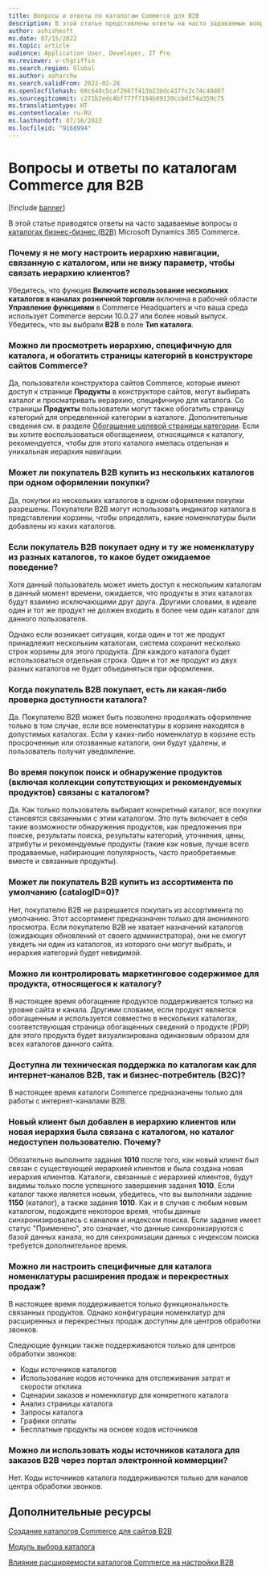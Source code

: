 ```yaml
---
title: Вопросы и ответы по каталогам Commerce для B2B
description: В этой статье представлены ответы на часто задаваемые вопросы о каталогах Microsoft Dynamics 365 Commerce.
author: ashishmsft
ms.date: 07/15/2022
ms.topic: article
audience: Application User, Developer, IT Pro
ms.reviewer: v-chgriffin
ms.search.region: Global
ms.author: asharchw
ms.search.validFrom: 2022-02-28
ms.openlocfilehash: 68c648c5caf2667f413b236dc437fc2c74c40d07
ms.sourcegitcommit: c271b2edc4bf777f7194b09139ccbd174a359c75
ms.translationtype: HT
ms.contentlocale: ru-RU
ms.lasthandoff: 07/16/2022
ms.locfileid: "9168994"
---
```

# <a name="commerce-catalogs-for-b2b-faq"></a>Вопросы и ответы по каталогам Commerce для B2B

[!include [banner](includes/banner.md)]

В этой статье приводятся ответы на часто задаваемые вопросы о [каталогах бизнес-бизнес (B2B)](catalogs-b2b-sites.md) Microsoft Dynamics 365 Commerce.

### <a name="why-cant-i-configure-a-catalog-specific-navigation-hierarchy-or-see-an-option-to-associate-a-customer-hierarchy"></a>Почему я не могу настроить иерархию навигации, связанную с каталогом, или не вижу параметр, чтобы связать иерархию клиентов?

Убедитесь, что функция **Включите использование нескольких каталогов в каналах розничной торговли** включена в рабочей области **Управление функциями** в Commerce Headquarters и что ваша среда использует Commerce версии 10.0.27 или более новый выпуск. Убедитесь, что вы выбрали **B2B** в поле **Тип каталога**.

### <a name="can-i-view-the-catalog-specific-hierarchy-and-enrich-category-pages-in-commerce-site-builder"></a>Можно ли просмотреть иерархию, специфичную для каталога, и обогатить страницы категорий в конструкторе сайтов Commerce?

Да, пользователи конструктора сайтов Commerce, которые имеют доступ к странице **Продукты** в конструкторе сайтов, могут выбирать каталог и просматривать иерархию, специфичную для каталога. Со страницы **Продукты** пользователи могут также обогатить страницу категорий для определенной категории в каталоге. Дополнительные сведения см. в разделе [Обогащение целевой страницы категории](enrich-category-page.md). Если вы хотите воспользоваться обогащением, относящимся к каталогу, рекомендуется, чтобы для этого каталога имелась отдельная и уникальная иерархия навигации.

### <a name="can-a-b2b-shopper-purchase-from-multiple-catalogs-in-a-single-checkout"></a>Может ли покупатель B2B купить из нескольких каталогов при одном оформлении покупки?

Да, покупки из нескольких каталогов в одном оформлении покупки разрешены. Покупатели B2B могут использовать индикатор каталога в представлении корзины, чтобы определить, какие номенклатуры были добавлены из каких каталогов.

### <a name="if-a-b2b-shopper-purchases-the-same-item-from-different-catalogs-what-is-the-expected-behavior"></a>Если покупатель B2B покупает одну и ту же номенклатуру из разных каталогов, то какое будет ожидаемое поведение?

Хотя данный пользователь может иметь доступ к нескольким каталогам в данный момент времени, ожидается, что продукты в этих каталогах будут взаимно исключающими друг друга. Другими словами, в идеале один и тот же продукт не должен входить в более чем один каталог для данного пользователя.

Однако если возникает ситуация, когда один и тот же продукт принадлежит нескольким каталогам, система сохранит несколько строк корзины для этого продукта. Для каждого каталога будет использоваться отдельная строка. Один и тот же продукт из двух разных каталогов не будет объединяться при оформлении.

### <a name="when-a-b2b-shopper-is-shopping-is-there-any-validation-for-catalog-availability"></a>Когда покупатель B2B покупает, есть ли какая-либо проверка доступности каталога?

Да. Покупателю B2B может быть позволено продолжать оформление только в том случае, если все номенклатуры в корзине находятся в допустимых каталогах. Если у каких-либо номенклатур в корзине есть просроченные или отозванные каталоги, они будут удалены, и пользователь получит уведомление.

### <a name="during-the-shopping-experience-are-search-and-product-discovery-including-related-and-recommended-product-collections-catalog-specific"></a>Во время покупок поиск и обнаружение продуктов (включая коллекции сопутствующих и рекомендуемых продуктов) связаны с каталогом?

Да. Как только пользователь выбирает конкретный каталог, все покупки становятся связанными с этим каталогом. Это путь включает в себя такие возможности обнаружения продуктов, как предложения при поиске, результаты поиска, результаты категорий, уточнения, цены, атрибуты и рекомендуемые продукты (такие как новые, лучше всего продаваемые, набирающие популярность, часто приобретаемые вместе и связанные продукты).

### <a name="can-a-b2b-shopper-purchase-from-the-default-assortment-catalogid0"></a>Может ли покупатель B2B купить из ассортимента по умолчанию (catalogID=0)?

Нет, покупателю B2B не разрешается покупать из ассортимента по умолчанию. Этот ассортимент предназначен только для анонимного просмотра. Если покупателю B2B не хватает назначений каталогов (ожидающих обновлений от своего администратора), они не смогут увидеть ни один из каталогов, из которого они могут выбрать, и иерархия категорий будет невидимой.

### <a name="can-marketing-content-be-curated-for-a-product-that-is-specific-to-a-catalog"></a>Можно ли контролировать маркетинговое содержимое для продукта, относящегося к каталогу?

В настоящее время обогащение продуктов поддерживается только на уровне сайта и канала. Другими словами, если продукт является обогащенным и используется совместно в нескольких каталогах, соответствующая страница обогащенных сведений о продукте (PDP) для этого продукта будет визуализирована одинаковым образом для всех каталогов данного сайта. 

### <a name="is-catalog-support-available-for-both-b2b-and-business-to-consumer-b2c-online-channels"></a>Доступна ли техническая поддержка по каталогам как для интернет-каналов B2B, так и бизнес-потребитель (B2C)?

В настоящее время каталоги Commerce предназначены только для работы с интернет-каналами B2B.

### <a name="a-new-customer-was-added-to-the-customer-hierarchy-or-a-new-hierarchy-was-associated-with-the-catalog-but-the-catalog-is-not-available-to-the-user-why"></a>Новый клиент был добавлен в иерархию клиентов или новая иерархия была связана с каталогом, но каталог недоступен пользователю. Почему?

Обязательно выполните задания **1010** после того, как новый клиент был связан с существующей иерархией клиентов и была создана новая иерархия клиентов. Каталоги, связанные с иерархией клиентов, будут видимы только после успешного завершения задания **1010**. Если каталог также является новым, убедитесь, что вы выполнили задание **1150** (каталог), а также задания **1010**. Как и в случае с любым новым каталогом, подождите некоторое время, чтобы данные синхронизировались с каналом и индексом поиска. Если задание имеет статус "Применено", это означает, что данные синхронизируются с базой данных канала, но для синхронизации данных с индексом поиска требуется дополнительное время. 

### <a name="can-we-set-up-catalog-specific-upsellcross-sell-items"></a>Можно ли настроить специфичные для каталога номенклатуры расширения продаж и перекрестных продаж?

В настоящее время поддерживается только функциональность связанных продуктов. Однако конфигурации номенклатур для расширенных и перекрестных продаж доступны для центров обработки звонков.

Следующие функции также поддерживаются только для центров обработки звонков:

- Коды источников каталогов
- Использование кодов источника для отслеживания затрат и скорости отклика
- Сценарии заказов и номенклатур для конкретного каталога
- Анализ страницы каталога
- Запросы каталога
- Графики оплаты
- Бесплатные продукты на основе кодов источников

### <a name="can-we-use-catalog-source-codes-for-b2b-orders-through-the-e-commerce-portal"></a>Можно ли использовать коды источников каталога для заказов B2B через портал электронной коммерции?

Нет. Коды источников каталога поддерживаются только для каналов центра обработки звонков.

## <a name="additional-resources"></a>Дополнительные ресурсы

[Создание каталогов Commerce для сайтов B2B](catalogs-b2b-sites.md)

[Модуль выбора каталога](catalog-picker.md)

[Влияние расширяемости каталогов Commerce на настройки B2B](catalogs-b2b-sites-dev.md)

